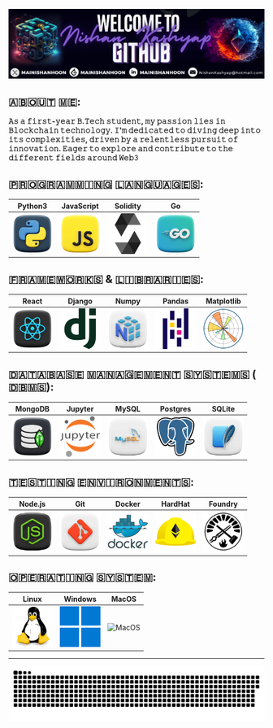 <p align="center">
 <img src="Assets/Github Cover Page.png" alt="Cover Page"/>
</p>

## ​🇦​​🇧​​🇴​​🇺​​🇹​ ​🇲​​🇪​: 
**𝙰𝚜 𝚊 𝚏𝚒𝚛𝚜𝚝-𝚢𝚎𝚊𝚛 𝙱.𝚃𝚎𝚌𝚑 𝚜𝚝𝚞𝚍𝚎𝚗𝚝, 𝚖𝚢 𝚙𝚊𝚜𝚜𝚒𝚘𝚗 𝚕𝚒𝚎𝚜 𝚒𝚗 𝙱𝚕𝚘𝚌𝚔𝚌𝚑𝚊𝚒𝚗 𝚝𝚎𝚌𝚑𝚗𝚘𝚕𝚘𝚐𝚢. 𝙸'𝚖 𝚍𝚎𝚍𝚒𝚌𝚊𝚝𝚎𝚍 𝚝𝚘 𝚍𝚒𝚟𝚒𝚗𝚐 𝚍𝚎𝚎𝚙 𝚒𝚗𝚝𝚘 𝚒𝚝𝚜 𝚌𝚘𝚖𝚙𝚕𝚎𝚡𝚒𝚝𝚒𝚎𝚜, 𝚍𝚛𝚒𝚟𝚎𝚗 𝚋𝚢 𝚊 𝚛𝚎𝚕𝚎𝚗𝚝𝚕𝚎𝚜𝚜 𝚙𝚞𝚛𝚜𝚞𝚒𝚝 𝚘𝚏 𝚒𝚗𝚗𝚘𝚟𝚊𝚝𝚒𝚘𝚗. 𝙴𝚊𝚐𝚎𝚛 𝚝𝚘 𝚎𝚡𝚙𝚕𝚘𝚛𝚎 𝚊𝚗𝚍 𝚌𝚘𝚗𝚝𝚛𝚒𝚋𝚞𝚝𝚎 𝚝𝚘 𝚝𝚑𝚎 𝚍𝚒𝚏𝚏𝚎𝚛𝚎𝚗𝚝 𝚏𝚒𝚎𝚕𝚍𝚜 𝚊𝚛𝚘𝚞𝚗𝚍 𝚆𝚎𝚋𝟹**

## ​🇵​​🇷​​🇴​​🇬​​🇷​​🇦​​🇲​​🇲​​🇮​​🇳​​🇬​ ​🇱​​🇦​​🇳​​🇬​​🇺​​🇦​​🇬​​🇪​​🇸​:
| Python3 | JavaScript | Solidity | Go |
|----------|----------|----------|----------|
|<img src="https://github.com/mainishanhoon/mainishanhoon/blob/main/Assets/Python.png" title="Python"  alt="Python" width="80" height="80"/>|<img src="https://github.com/mainishanhoon/mainishanhoon/blob/main/Assets/JavaScript.png" title="JavaScript" alt="JavaScript" width="80" height="80"/>|<img src="https://github.com/devicons/devicon/blob/master/icons/solidity/solidity-original.svg" title="Solidity" alt="Solidity" width="80" height="80"/>|<img src="https://github.com/mainishanhoon/mainishanhoon/blob/main/Assets/Golang.png" title="Golang" alt="Golang" width="80" height="80"/>|


## ​🇫​​🇷​​🇦​​🇲​​🇪​​🇼​​🇴​​🇷​​🇰​​🇸​ & ​🇱​​🇮​​🇧​​🇷​​🇦​​🇷​​🇮​​🇪​​🇸​:

| React | Django | Numpy | Pandas | Matplotlib |
|----------|----------|----------|----------|----------|
|<img src="https://github.com/mainishanhoon/mainishanhoon/blob/main/Assets/React.png" title="React" alt="React" width="80" height="80"/>|<img src="https://github.com/devicons/devicon/blob/master/icons/django/django-plain.svg" title="Django" alt="Django" width="80" height="80"/>|<img src="https://github.com/mainishanhoon/mainishanhoon/blob/main/Assets/NumPy.png" title="Numpy" alt="Numpy" width="80" height="80"/>|<img src="https://github.com/devicons/devicon/blob/master/icons/pandas/pandas-original.svg" title="Pandas" alt="Pandas" width="80" height="80"/>|<img src="https://github.com/devicons/devicon/blob/master/icons/matplotlib/matplotlib-original.svg" title="Matplotlib" alt="Matplotlib" width="80" height="80"/>|


## ​🇩​​🇦​​🇹​​🇦​​🇧​​🇦​​🇸​​🇪​ ​🇲​​🇦​​🇳​​🇦​​🇬​​🇪​​🇲​​🇪​​🇳​​🇹​ ​🇸​​🇾​​🇸​​🇹​​🇪​​🇲​​🇸​ (​🇩​​🇧​​🇲​​🇸​):

| MongoDB | Jupyter | MySQL | Postgres | SQLite |
|----------|----------|----------|----------|----------|
|<img src="https://github.com/mainishanhoon/mainishanhoon/blob/main/Assets/MongoDB.png" title="MongoDB" alt="MongoDB" width="80" height="80"/>|<img src="https://github.com/devicons/devicon/blob/master/icons/jupyter/jupyter-original-wordmark.svg" title="Jupiter" alt="Jupiter" width="80" height="80"/>|<img src="https://github.com/mainishanhoon/mainishanhoon/blob/main/Assets/MySQL.png" title="MySQL" alt="MySQL" width="80" height="80"/>|<img src="https://github.com/devicons/devicon/blob/master/icons/postgresql/postgresql-original.svg" title="pg" alt="pg" width="80" height="80"/>|<img src="https://github.com/mainishanhoon/mainishanhoon/blob/main/Assets/SQLite.png" title="SQLite" alt="SQLite" width="80" height="80"/>|


## 🇹​​🇪​​🇸​​🇹​​🇮​​🇳​​🇬​ ​🇪​​🇳​​🇻​​🇮​​🇷​​🇴​​🇳​​🇲​​🇪​​🇳​​🇹​​🇸​:

| Node.js | Git | Docker | HardHat | Foundry |
|----------|----------|----------|----------|----------|
|<img src="https://github.com/mainishanhoon/mainishanhoon/blob/main/Assets/Node.js.png" title="Node.js" alt="Node.js" width="80" height="80"/>|<img src="https://github.com/mainishanhoon/mainishanhoon/blob/main/Assets/Git.png" title="Git" alt="Git" width="80" height="80"/>|<img src="https://github.com/devicons/devicon/blob/master/icons/docker/docker-original-wordmark.svg" title="Docker" alt="Docker" width="80" height="80"/>|<img src="https://github.com/devicons/devicon/blob/master/icons/hardhat/hardhat-original.svg" title="Hardhat" alt="Hardhat" width="80" height="80"/>|<img src="https://github.com/foundry-rs/foundry/blob/master/.github/logo.png" title="Foundry" alt="Foundry" width="80" height="80"/>|


## 🇴​​🇵​​🇪​​🇷​​🇦​​🇹​​🇮​​🇳​​🇬​ ​🇸​​🇾​​🇸​​🇹​​🇪​​🇲​:

| Linux | Windows | MacOS |
|----------|----------|----------|
|<img src="https://github.com/devicons/devicon/blob/master/icons/linux/linux-original.svg" title="Linux" alt="Linux" width="80" height="80"/>|<img src="https://github.com/devicons/devicon/blob/master/icons/windows11/windows11-original.svg" title="Windows" alt="Windows" width="80" height="80"/>|<img src="https://static-00.iconduck.com/assets.00/macos-icon-1024x1024-szj3xvca.png" title="MacOS" alt="MacOS" width="80" height="80"/> |

---

<p align="center">
 <img width="1000" src="Assets/github-snake.svg" alt="Snake"/>
</p>
